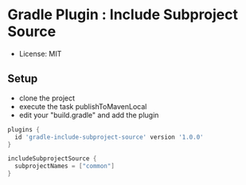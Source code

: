 # Gradle Plugin : Include Subproject Source

- License: MIT

## Setup

- clone the project
- execute the task publishToMavenLocal
- edit your "build.gradle" and add the plugin

```groovy
plugins {
  id 'gradle-include-subproject-source' version '1.0.0'
}

includeSubprojectSource {
  subprojectNames = ["common"]
}
```